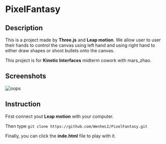 # PixelFantasy

## Description
This is a project made by **Three.js** and **Leap motion**. We allow user to user
their hands to control the canvas using left hand and using right hand to either draw shapes
or shoot bullets onto the canvas.

This project is for **Kinetic Interfaces** midterm cowork with mars_zhao.

## Screenshots

![oops](./demo.gif)

## Instruction

First connect yout **Leap motion** with your computer.

Then type `git clone https://github.com/WenheLI/PixelFantasy.git`

Finally, you can click the **inde.html** file to play with it.

